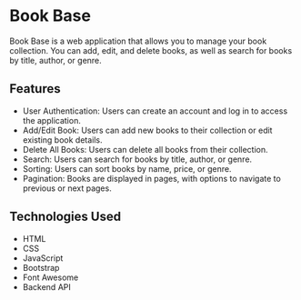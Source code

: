 # Book Base

Book Base is a web application that allows you to manage your book collection.
You can add, edit, and delete books, as well as search for books by title, author, or genre.

## Features

- User Authentication: Users can create an account and log in to access the application.
- Add/Edit Book: Users can add new books to their collection or edit existing book details.
- Delete All Books: Users can delete all books from their collection.
- Search: Users can search for books by title, author, or genre.
- Sorting: Users can sort books by name, price, or genre.
- Pagination: Books are displayed in pages, with options to navigate to previous or next pages.

## Technologies Used

- HTML
- CSS
- JavaScript
- Bootstrap
- Font Awesome
- Backend API
